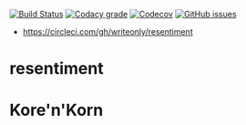 [![Build Status](https://api.travis-ci.org/writeonly/resentiment.svg?branch=master)](https://travis-ci.org/writeonly/resentiment)
[![Codacy grade](https://img.shields.io/codacy/grade/e27821fb6289410b8f58338c7e0bc686.svg)](https://www.codacy.com/app/writeonly/resentiment/dashboard)
[![Codecov](https://img.shields.io/codecov/c/github/writeonly/resentiment.svg)](https://codecov.io/gh/writeonly/resentiment)
[![GitHub issues](https://img.shields.io/github/issues/writeonly/resentiment.svg)](https://github.com/writeonly/resentiment/issues)

* https://circleci.com/gh/writeonly/resentiment

# resentiment
# Kore'n'Korn
